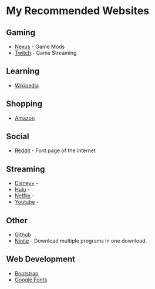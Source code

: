 # My Recommended Websites


## Gaming
* [Nexus](https://www.nexusmods.com/) - Game Mods
* [Twitch](https://www.twitch.tv/) - Game Streaming

## Learning
* [Wikipedia](https://www.wikipedia.org/)

## Shopping
* [Amazon](https://www.amazon.com/)

## Social
* [Reddit](https://www.reddit.com/) - Font page of the internet

## Streaming
* [Disney+](https://www.disneyplus.com/) -
* [Hulu](https://www.hulu.com/) -
* [Netflix](https://www.netflix.com/) -
* [Youtube](https://www.youtube.com/) - 

## Other
* [Github](https://github.com/)
* [Ninite](https://ninite.com/) - Download multiple programs in one download.

## Web Development
* [Bootstrap](https://getbootstrap.com/)
* [Google Fonts](https://fonts.google.com/)

